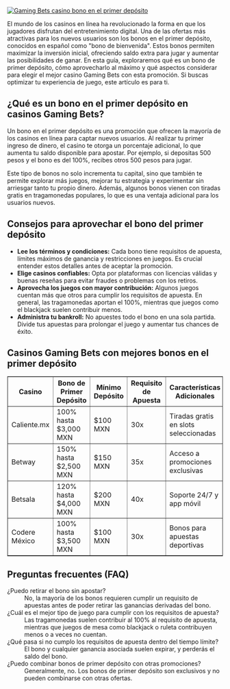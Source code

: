[![Gaming Bets casino bono en el primer depósito](https://123-caf.pages.dev/gitsignup.png)](https://vrmoo.ru/Bt82HjjY)

<p>El mundo de los casinos en línea ha revolucionado la forma en que los jugadores disfrutan del entretenimiento digital. Una de las ofertas más atractivas para los nuevos usuarios son los bonos en el primer depósito, conocidos en español como "bono de bienvenida". Estos bonos permiten maximizar la inversión inicial, ofreciendo saldo extra para jugar y aumentar las posibilidades de ganar. En esta guía, exploraremos qué es un bono de primer depósito, cómo aprovecharlo al máximo y qué aspectos considerar para elegir el mejor casino Gaming Bets con esta promoción. Si buscas optimizar tu experiencia de juego, este artículo es para ti.</p>  <h2>¿Qué es un bono en el primer depósito en casinos Gaming Bets?</h2> <p>Un bono en el primer depósito es una promoción que ofrecen la mayoría de los casinos en línea para captar nuevos usuarios. Al realizar tu primer ingreso de dinero, el casino te otorga un porcentaje adicional, lo que aumenta tu saldo disponible para apostar. Por ejemplo, si depositas 500 pesos y el bono es del 100%, recibes otros 500 pesos para jugar.</p> <p>Este tipo de bonos no solo incrementa tu capital, sino que también te permite explorar más juegos, mejorar tu estrategia y experimentar sin arriesgar tanto tu propio dinero. Además, algunos bonos vienen con tiradas gratis en tragamonedas populares, lo que es una ventaja adicional para los usuarios nuevos.</p>  <h2>Consejos para aprovechar el bono del primer depósito</h2> <ul>   <li><strong>Lee los términos y condiciones:</strong> Cada bono tiene requisitos de apuesta, límites máximos de ganancia y restricciones en juegos. Es crucial entender estos detalles antes de aceptar la promoción.</li>   <li><strong>Elige casinos confiables:</strong> Opta por plataformas con licencias válidas y buenas reseñas para evitar fraudes o problemas con los retiros.</li>   <li><strong>Aprovecha los juegos con mayor contribución:</strong> Algunos juegos cuentan más que otros para cumplir los requisitos de apuesta. En general, las tragamonedas aportan el 100%, mientras que juegos como el blackjack suelen contribuir menos.</li>   <li><strong>Administra tu bankroll:</strong> No apuestes todo el bono en una sola partida. Divide tus apuestas para prolongar el juego y aumentar tus chances de éxito.</li> </ul>  <h2>Casinos Gaming Bets con mejores bonos en el primer depósito</h2> <table border="1" cellpadding="8" cellspacing="0">   <thead>     <tr>       <th>Casino</th>       <th>Bono de Primer Depósito</th>       <th>Mínimo Depósito</th>       <th>Requisito de Apuesta</th>       <th>Características Adicionales</th>     </tr>   </thead>   <tbody>     <tr>       <td>Caliente.mx</td>       <td>100% hasta $3,000 MXN</td>       <td>$100 MXN</td>       <td>30x</td>       <td>Tiradas gratis en slots seleccionadas</td>     </tr>     <tr>       <td>Betway</td>       <td>150% hasta $2,500 MXN</td>       <td>$150 MXN</td>       <td>35x</td>       <td>Acceso a promociones exclusivas</td>     </tr>     <tr>       <td>Betsala</td>       <td>120% hasta $4,000 MXN</td>       <td>$200 MXN</td>       <td>40x</td>       <td>Soporte 24/7 y app móvil</td>     </tr>     <tr>       <td>Codere México</td>       <td>100% hasta $3,500 MXN</td>       <td>$100 MXN</td>       <td>30x</td>       <td>Bonos para apuestas deportivas</td>     </tr>   </tbody> </table>  <h2>Preguntas frecuentes (FAQ)</h2> <dl>   <dt>¿Puedo retirar el bono sin apostar?</dt>   <dd>No, la mayoría de los bonos requieren cumplir un requisito de apuestas antes de poder retirar las ganancias derivadas del bono.</dd>    <dt>¿Cuál es el mejor tipo de juego para cumplir con los requisitos de apuesta?</dt>   <dd>Las tragamonedas suelen contribuir al 100% al requisito de apuesta, mientras que juegos de mesa como blackjack o ruleta contribuyen menos o a veces no cuentan.</dd>    <dt>¿Qué pasa si no cumplo los requisitos de apuesta dentro del tiempo límite?</dt>   <dd>El bono y cualquier ganancia asociada suelen expirar, y perderás el saldo del bono.</dd>    <dt>¿Puedo combinar bonos de primer depósito con otras promociones?</dt>   <dd>Generalmente, no. Los bonos de primer depósito son exclusivos y no pueden combinarse con otras ofertas.</dd> </dl>
